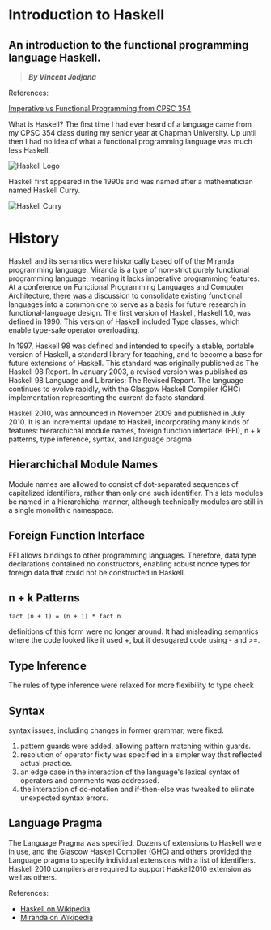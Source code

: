 # Introduction to Haskell
## An introduction to the functional programming language Haskell.
> __*By Vincent Jodjana*__

References:

[Imperative vs Functional Programming from CPSC 354](https://hackmd.io/@alexhkurz/SJKWvna6U)

What is Haskell? The first time I had ever heard of a language came from my CPSC 354 class during my
senior year at Chapman University. Up until then I had no idea of what a functional programming language
was much less Haskell.

![Haskell Logo](https://qualityassignmenthelp.com///wp-content/uploads/2016/11/haskell-logo.jpg)

Haskell first appeared in the 1990s and was named after a mathematician named Haskell Curry.

![Haskell Curry](https://upload.wikimedia.org/wikipedia/commons/8/86/HaskellBCurry.jpg)

# History
Haskell and its semantics were historically based off of the Miranda programming language. Miranda is a type of non-strict purely functional programming language, meaning it lacks imperative programming features. At a conference on Functional Programming Languages and Computer Architecture, there was a discussion to consolidate existing functional languages into a common one to serve as a basis for future research in functional-language design. The first version of Haskell, Haskell 1.0, was defined in 1990. This version of Haskell included Type classes, which enable type-safe operator overloading.

In 1997, Haskell 98 was defined and intended to specify a stable, portable version of Haskell, a standard library for teaching, and to become a base for future extensions of Haskell. This standard was originally published as The Haskell 98 Report. In January 2003, a revised version was published as Haskell 98 Language and Libraries: The Revised Report. The language continues to evolve rapidly, with the Glasgow Haskell Compiler (GHC) implementation representing the current de facto standard.

Haskell 2010, was announced in November 2009 and published in July 2010. It is an incremental update to Haskell, incorporating many kinds of features: hierarchichal module names, foreign function interface (FFI), n + k patterns, type inference, syntax, and language pragma

## Hierarchichal Module Names
Module names are allowed to consist of dot-separated sequences of capitalized identifiers, rather than only one such identifier. This lets modules be named in a hierarchichal manner, although technically modules are still in a single monolithic namespace. 

## Foreign Function Interface
FFI allows bindings to other programming languages. Therefore, data type declarations contained no constructors, enabling robust nonce types for foreign data that could not be constructed in Haskell.

## n + k Patterns
    fact (n + 1) = (n + 1) * fact n
definitions of this form were no longer around. It had misleading semantics where the code looked like it used +, but it desugared code using - and >=.

## Type Inference
The rules of type inference were relaxed for more flexibility to type check

## Syntax
syntax issues, including changes in former grammar, were fixed.
1. pattern guards were added, allowing pattern matching within guards.
2. resolution of operator fixity was specified in a simpler way that reflected actual practice.
3. an edge case in the interaction of the language's lexical syntax of operators and comments was addressed.
4. the interaction of do-notation and if-then-else was tweaked to eliinate unexpected syntax errors.

## Language Pragma
The Language Pragma was specified. Dozens of extensions to Haskell were in use, and the Glascow Haskell Compiler (GHC) and others provided the Language pragma to specify individual extensions with a list of identifiers. Haskell 2010 compilers are required to support Haskell2010 extension as well as others.


References:
- [Haskell on Wikipedia](https://en.wikipedia.org/wiki/Haskell_(programming_language))
- [Miranda on Wikipedia](https://en.wikipedia.org/wiki/Miranda_(programming_language))